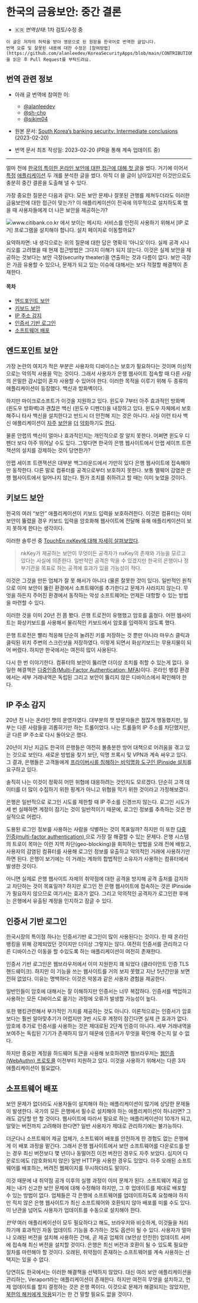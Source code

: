 # 한국의 금융보안: 중간 결론


* :kr: *번역상태*: 1차 검토/수정 중

```
이 글은 저자의 허락을 받아 영문으로 된 원문을 한국어로 번역한 글입니다.
번역 오류 및 잘못된 내용에 대한 수정은 [참여방법](https://github.com/alanleedev/KoreaSecurityApps/blob/main/CONTRIBUTION.md)을 읽은 후 Pull Request를 부탁드려요.
```

## 번역 관련 정보

- 아래 글 번역에 참여한 이:
  - [@alanleedev](https://github.com/alanleedev)
  - [@sh-cho](https://github.com/sh-cho)
  - [@sjkim04](https://github.com/sjkim04)

- 원본 문서: [South Korea’s banking security: Intermediate conclusions](https://palant.info/2023/02/20/south-koreas-banking-security-intermediate-conclusions/) (2023-02-20)
- 번역 문서 최초 작성일: 2023-02-20 (PR을 통해 계속 업데이트 중)

---
 
얼마 전에 [한국의 특이한 온라인 보안에 대한 접근에 대해 첫 글](https://palant.info/2023/01/02/south-koreas-online-security-dead-end/)을 썼다.
거기에 이어서 [특정](https://palant.info/2023/01/09/touchen-nxkey-the-keylogging-anti-keylogger-solution/) [애플리케이션](https://palant.info/2023/01/25/ipinside-koreas-mandatory-spyware/) 두 개를 분석한 글을 썼다.
아직 더 쓸 글이 남아있지만 이것만으로도 충분히 중간 결론을 도출해 낼 수 있다.

가장 중요한 질문은 다음과 같다: 모든 보안 문제나 잘못된 관행를 제쳐두더라도 이러한 금융보안에 대한 접근이 맞는가?
이 애플리케이션이 전국에 의무적으로 설치하도록 했을 때 사용자들에게 더 나은 보안을 제공하는가?

![www.citibank.co.kr 에서 보이는 메시지: 서비스를 안전히 사용하기 위해서 [IP 로거] 프로그램을 설치해야 합니다. 설치 페이지로 이동할까요?](https://palant.info/2023/02/20/south-koreas-banking-security-intermediate-conclusions/message.png)


요약하자면: 내 생각으로는 위의 질문에 대한 답은 명확히 ‘아니오'이다. 실제 공격 시나리오를 고려했을 때 현재 접근방법은 그다지 이해가 되지 않는다. 이것은 실제 보안을 제공하는 것보다는 보안 극장(security theater)을 연출하는 것과 다름이 없다.
보안 극장은 가끔 유용할 수 있으나, 문제가 되고 있는 이슈에 대해서는 보다 적절할 해결책이 존재한다.

#### 목차

- [엔드포인트 보안](#엔드포인트-보안)
- [키보드 보안](#키보드-보안)
- [IP 주소 감지](IP-주소-감지)
- [인증서 기반 로그인](#인증서-기반-로그인)
- [소프트웨어 배포](#소프트웨어-배포)

## 엔드포인트 보안

가장 논란의 여지가 적은 부분은 사용자의 디바이스는 보호가 필요하다는 것이며 이상적으로는 악의적 사용을 막는 것이다.
그래서 사용자가 은행 웹사이트 접속할 때 다른 사람의 은밀한 감시없이 혼자 사용할 수 있어야 한다.
이러한 목적을 이루기 위해 두 종류의 애플리케이션이 등장했다.
백신과 방화벽이다. 

하지만 마이크로소프트가 이것을 지원하고 있다.
윈도우 7부터 아주 효과적인 방화벽 (윈도우 방화벽)과 괜찮은 백신 (윈도우 디펜더)을 내장하고 있다.
윈도우 자체에서 보호해주니 타사 백신을 설치한다고 반드시 더 안전해 지는 것은 아니다.
사실 이런 타사 백신 애플리케이션이 [자주](https://palant.info/2019/10/28/avast-online-security-and-avast-secure-browser-are-spying-on-you/) [보안](https://palant.info/2020/06/22/exploiting-bitdefender-antivirus-rce-from-any-website/)을 [더](https://palant.info/2019/08/19/kaspersky-in-the-middle--what-could-possibly-go-wrong/) [약화](https://palant.info/2020/01/13/pwning-avast-secure-browser-for-fun-and-profit/)하기도 [한다](https://palant.info/2020/02/25/mcafee-webadvisor-from-xss-in-a-sandboxed-browser-extension-to-administrator-privileges/).


물론 안랩의 백신이 얼마나 효과적인지는 개인적으로 잘 알지 못한다.
어쩌면 윈도우 디펜더 보다 아주 뛰어날 수도 있다.
그렇다면 한국의 은행 웹사이트에서 안랩 세이프 트랜잭션의 설치를 강제하는 것이 당연한가?

안랩 세이프 트랜잭션은 대부분 백그라운드에서 가만히 있다 은행 웹사이트에 접속해야만 동작한다.
다른 말로 컴퓨터를 공격으로부터 보호하지 못한다.
보통 맬웨어 감염은 은행 웹사이트에서 일어나지 않는다.
뭔가 조치를 취하려고 할 때는 이미 늦었을 것이다.

## 키보드 보안

한국의 여러 “보안” 애플리케이션이 키보드 입력을 보호하려한다.
이것은 컴퓨터는 이미 보안이 뚫렸을 경우 키보드 입력을 암호화해 웹사이트에 전달해 유해 애플리케이션이 보지 못하게 한다는 생각이다. 

이러한 솔루션 중 [TouchEn nxKey에 대해 자세히 살펴보았다](https://palant.info/2023/01/09/touchen-nxkey-the-keylogging-anti-keylogger-solution/).

> nkKey가 제공하는 보안이 무엇이든 공격자가 nxKey의 존재와 기능을 모르고 있다는 사실에 의존한다. 일반적인 공격은 막을 수 있겠지만 한국의 은행이나 정부기관을 목표로 하는 공격에 효과가 있을 가능성이 적다. 

이것은 그것을 만든 업체가 잘 못 해서가 아니다 (물론 잘못한 것이 있다).
일반적인 원칙으로 이미 보안이 뚫린 환경에서 소프트웨어를 추가한다고 문제가 사라지지 않는다.
무엇을 하든지 주어진 환경에서 동작하는 악성 소프트웨어는 언제든 대항할 수 있는 방법을 마련할 수 있다.

이러한 것을 이미 20년 전 쯤 봤다.
은행 트로전이 유행했고 암호를 훔쳤다.
어떤 웹사이트는 화상키보드를 사용해서 물리적인 키보드에서 암호를 입력하지 않도록 했다.

은행 트로전은 빨리 적응해 단순히 눌려진 키를 저장하는 것 뿐만 아니라 마우스 클릭과 클릭된 위치 주변의 스크린샷을 저장하였다.
이렇게 되면서 화상키보드는 무용지물이 되어 버렸다.
하지만 한국에서는 여전히 많이 사용된다.

다시 한 번 이야기한다.
컴퓨터의 보안이 뚫리면 더이상 조치를 취할 수 있는게 없다.
유일한 해결책은 [다중인증(Multi-Factor Authentication; MFA)](https://en.wikipedia.org/wiki/Multi-factor_authentication)이다.
온라인 뱅킹 환경에서는 세부 거래내역은 독립된 그리고 보안이 뚫리지 않은 디바이스에서 확인해야 한다.


## IP 주소 감지

20년 전 나는 온라인 챗의 운영자였다.
대부분의 챗 방문자들은 점잖게 행동했지만, 일부는 다른 사람들을 괴롭히기만 하는 트롤이었다.
나는 트롤들의 IP 주소를 차단했지만, 곧 다른 IP 주소로 다시 돌아오곤 했다.

20년이 지난 지금도 한국의 은행들은 여전히 불충분한 방어 대책으로 어려움을 겪고 있는 것으로 보인다.
새로운 방법을 찾기 보단, 익명 프록시 및 VPN과 계속 싸우고 있다.
그 결과, 은행들은 고객들에게 [프라이버시를 침해하는 비익명화 도구인 IPinside 설치](https://palant.info/2023/01/25/ipinside-koreas-mandatory-spyware/)를 요구하고 있다.

솔직히 나는 이것이 정확히 어떤 위협에 대응하려는 것인지도 모르겠다.
단순히 고객 데이터를 더 많이 수집하기 위한 핑계가 아니고 위협을 막기 위한 것이라고 가정해보겠다.

은행은 일반적으로 로그인 시도를 제한할 때 IP 주소를 신경쓰지 않는다.
로그인 시도가 세 번 실패하면 계정이 잠기는 것이 일반적이기 때문에, 로그인 정보를 추측하는 것은 현실적으로 어렵다.

도용된 로그인 정보를 사용하는 사람을 식별하는 것이 목표일까?
하지만 이 또한 [다중 인증(multi-factor authentication) ](https://en.wikipedia.org/wiki/Multi-factor_authentication)으로 가장 잘 해결할 수 있는 문제다.
은행 시스템의 트로이 목마는 이런 지역 차단(geo-blocking)을 회피하는 방법을 오래 전에 배웠고, 사용자의 감염된 컴퓨터를 사용해 로그인 정보를 유출하고 악의적인 거래에 사용하기만 하면 된다.
은행이 보기에는 이 거래는 계좌의 합법적인 소유자가 사용하는 컴퓨터에서 발생한 것이다.

아니면 실제로 은행 웹사이트 자체의 취약점에 대한 공격을 방지해 공격 출처를 감지하고 차단하는 것이 목표일까?
하지만 로그인 전 은행 웹사이트에 접속하는 것은 IPinside가 필요하지 않으므로 여기서는 효과가 없다.
그리고 악의적인 공격자가 로그인한 후에는 은행에서 유출된 계정을 인지하고 잠글 수 있다.


## 인증서 기반 로그인

한국시장의 특이점 하나는 인증서기반 로그인이 많이 사용된다는 것이다.
한 때 온라인 뱅킹을 위해 강제되었던 것이지만 더이상 그렇지는 않다.
여전히 인증서를 관리하고 다른 디바이스간 이동을 할 수있도록 하는 애플리케이션이 여전히 존재한다.

인증서 기반 로그인은 웹브라우저에서 이미 지원한지 꽤 되었다 (클라이언트 인증 TLS 핸드쉐이크).
하지만 이 기능을 쓰는 웹사이트를 거의 보지 못했고 지난 5년간만을 보면 전혀 없었다.
이유는 명백하다: 이것은 악몽과 같은 사용자 경험을 제공한다.

일반인들이 암호에 대해서는 잘 이해하지만 인증서는 너무 복잡하다.
인증서를 백업하고 사용하는 모든 디바이스로 옮기는 과정에 오류가 발생할 가능성이 높다.

또한 뱅킹관련해서 부가적인 가치를 제공하는 것도 아니다.
이론적으로는 인증서가 암호보다는 훨씬 알아맞추기가 어렵지만 3번 시도후 계정이 잠긴다면 실제 큰 효과가 없다.
암호에 추가로 인증서를 사용하는 것은 제대로된 2단계 인증이 아니다.
세부 거래내역을 보여주는 독립된 기기가 존재하지 않기 때문에 인증서가 무엇을 확인해 주는지 알 수 없다.

하지만 중요한 계정을 하드웨어 토큰을 사용해 보호하려면 웹브라우저는 [웹인증(WebAuthn) 프로토콜](https://en.wikipedia.org/wiki/WebAuthn) 이전부터 지원하고 있다.
이것을 사용하기 위해서는 다른 3자 애플리케이션이 필요없다.

## 소프트웨어 배포

보안 문제가 없더라도 사용자들이 설치해야 하는 애플리케이션이 많기에 상당한 문제들이 발생한다.
국가의 모든 은행에서 필수로 설치해야 하는 애플리케이션이 하나라면? 그래도 감당할 만 할 것이다.
웹사이트에 따라서 필요로 하는 애플리케이션이 10개가 되고, 알맞는 버전까지 고려해야 한다면?
일반 사용자가 제대로 관리하기에는 불가능하다.

더군다나 소프트웨어 제공 업체가, 소프트웨어 배포를 안전하게 한 경험도 없는 은행에게 이 배포 과정을 맡긴다.
그래서 은행 웹사이트에서 보안 소프트웨어를 다운로드를 받는 경우 최신 버전보다 몇 년이나 동떨어진 이전 버전인 경우도 자주 보았다.
심지어 다운로드에도 (암호화되지 않은) 일반 HTTP을 사용한 경우도 있었다.
아주 오래된 소프트웨어를 배포하는, 버려진 웹페이지를 무시하더라도 말이다.

이것 때문에 내 취약점 공개 이후의 실행 과정이 이미 문제가 된다.
소프트웨어 제공 업체는 내가 신고한 보안 문제에 대해 수정해야 하지만, 그 후 업데이트를 제대로 배포할 수 있는 방법이 없다.
업체들은 각 은행에 소프트웨어를 업데이트하도록 요청해야 하지만 적지 않은 은행 웹사이트가 최신 소프트웨어와 호환되지 않아 배포를 미룰 수도 있다.
이 난관을 넘어도 사용자가 업데이트를 수동으로 설치해야 한다.

_만약_ 여러 애플리케이션이 모두 필요하다고 해도, 브라우저와 비슷하게, 이것들을 처리하기에 효과적인 자동 업데이트 기능을 추가하는 것도 옵션이 될 수 있다.
사용자가 얼마나 오래된 버전을 설치해 사용하든 간에, 곧 제공 업체의 (보안상 안전한) 업데이트 서버에 접속해 최신 버전을 설치할 것이다.
은행은 최신 버전과 호환이 될 수 있도록 필요한 절차를 마련해야 할 것이다.
오래된, 취약점이 존재하는 소프트웨어를 계속 사용하는 선택지는 있을 수 없다.

당연히도 한국에서는 이러한 해결책을 선택하지 않았다.
대신 여러 보안 애플리케이션을 관리하는, Veraport라는 애플리케이션이 존재한다.
하지만 여전히 무엇을 설치하고, 언제 업데이트를 할지 결정하는 것은 은행 쪽이다.
이것으로 문제가 해결되지는 않았지만, [북한의 해커에게 악용](https://threatpost.com/hacked-software-south-korea-supply-chain-attack/161257/)되기는 한 건 말할 필요도 없을 것이다. 



